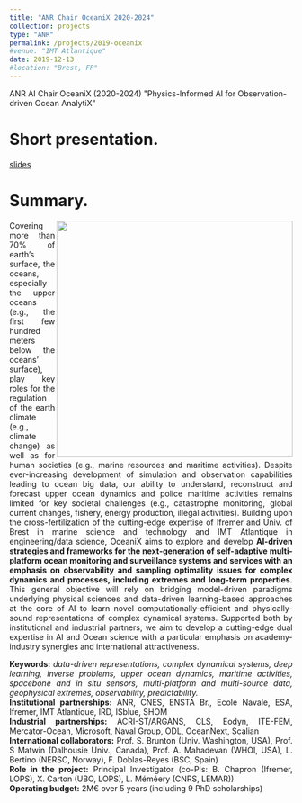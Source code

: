 ```yaml
---
title: "ANR Chair OceaniX 2020-2024"
collection: projects
type: "ANR"
permalink: /projects/2019-oceanix
#venue: "IMT Atlantique"
date: 2019-12-13
#location: "Brest, FR"
---
```


ANR AI Chair OceaniX (2020-2024) "Physics-Informed AI for Observation-driven Ocean AnalytiX"
<div style="text-align: justify">

Short presentation. 
======
<a href="https://rfablet.github.io/files/pres_OceaniX20200115.pdf"> slides</a>

Summary. 
======
<div style="text-align: justify"> 
  <img src="https://rfablet.github.io/files/flyer_Oceanixv2.jpg" width="420" align ="right">

Covering more than 70% of earth’s surface, the oceans, especially the upper oceans (e.g., the first few hundred meters below the oceans’ surface), play key roles for the regulation of the earth climate (e.g., climate change) as well as for human societies (e.g., marine resources and maritime activities). Despite ever-increasing development of simulation and observation capabilities leading to ocean big data, our ability to understand, reconstruct and forecast upper ocean dynamics and police maritime activities remains limited for key societal challenges (e.g., catastrophe monitoring, global current changes, fishery, energy production, illegal activities).
Building upon the cross-fertilization of the cutting-edge expertise of Ifremer and Univ. of Brest in marine science and technology and IMT Atlantique in engineering/data science, OceaniX aims to explore and develop <strong>AI-driven strategies and frameworks for the next-generation of self-adaptive multi-platform ocean monitoring and surveillance systems and services with an emphasis on observability and sampling optimality issues for complex dynamics and processes, including extremes and long-term properties.</strong> This general objective will rely on bridging model-driven paradigms underlying physical sciences and data-driven learning-based approaches at the core of AI to learn novel computationally-efficient and physically-sound representations of complex dynamical systems. Supported both by institutional and industrial partners, we aim to develop a cutting-edge dual expertise in AI and Ocean science with a particular emphasis on academy-industry synergies and international attractiveness. 

<div style="text-align: justify">
<strong>Keywords:</strong> <i>data-driven representations, complex dynamical systems, deep learning, inverse problems, upper ocean dynamics, maritime activities, spacebone and in situ sensors, multi-platform and multi-source data, geophysical extremes, observability, predictability.</i>
</div>


<div style="text-align: justify">
<strong> Institutional partnerships:</strong>  ANR, CNES, ENSTA Br., Ecole Navale, ESA, Ifremer, IMT Atlantique, IRD, ISblue, SHOM
</div>

<div style="text-align: justify">
<strong> Industrial partnerships:</strong>  ACRI-ST/ARGANS, CLS, Eodyn, ITE-FEM, Mercator-Ocean, Microsoft, Naval Group, ODL, OceanNext, Scalian
</div>

<div style="text-align: justify">
<strong> International collaborators:</strong>  Prof. S. Brunton (Univ. Washington, USA), Prof. S Matwin (Dalhousie Univ., Canada), Prof. A. Mahadevan (WHOI, USA), L. Bertino (NERSC, Norway), F. Doblas-Reyes (BSC, Spain)
</div>

<div style="text-align: justify">
<strong> Role in the project:</strong>  Principal Investigator (co-PIs: B. Chapron (Ifremer, LOPS), X. Carton (UBO, LOPS), L. Méméery (CNRS, LEMAR))
</div>
<div style="text-align: justify">
<strong> Operating budget:</strong> 2M€ over 5 years (including 9 PhD scholarships)
</div>

